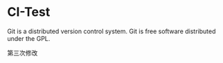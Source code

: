 # CI-Test

Git is a distributed version control system.
Git is free software distributed under the GPL.

第三次修改
